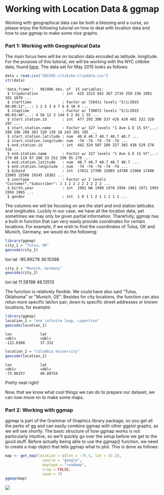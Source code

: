 # Working with Location Data & ggmap

Working with geographical data can be both a blessing and a curse, so please enjoy the following tutorial on how to deal with location data and how to use ggmap to make some nice graphs. 

### Part 1: Working with Geographical Data

The main focus here will be on location data encoded as latitude, longitude. For the purpose of this tutorial, we will be working with the NYC citibike data, found [here](https://s3.amazonaws.com/tripdata/index.html). The data set for May 2015 looks as follows:

``` r
data = read.csv("201505-citibike-tripdata.csv")
str(data)
```
    'data.frame':	961986 obs. of  15 variables:
     $ tripduration           : int  415 1523 642 367 2734 359 236 1991 101 1070 ...
     $ starttime              : Factor w/ 728411 levels "5/1/2015 00:00:11",..: 1 2 5 3 4 7 6 8 10 9 ...
     $ stoptime               : Factor w/ 730072 levels "5/1/2015 00:03:40",..: 4 56 12 3 144 5 2 92 1 35 ...
     $ start.station.id       : int  477 293 380 537 426 439 401 532 320 297 ...
     $ start.station.name     : Factor w/ 327 levels "1 Ave & E 15 St",..: 289 196 288 203 320 130 28 243 201 105 ...
     $ start.station.latitude : num  40.8 40.7 40.7 40.7 40.7 ...
     $ start.station.longitude: num  -74 -74 -74 -74 -74 ...
     $ end.station.id         : int  442 324 507 280 327 302 438 529 276 316 ...
     $ end.station.name       : Factor w/ 327 levels "1 Ave & E 15 St",..: 279 89 119 97 260 33 252 290 95 170 ...
     $ end.station.latitude   : num  40.7 40.7 40.7 40.7 40.7 ...
     $ end.station.longitude  : num  -74 -74 -74 -74 -74 ...
     $ bikeid                 : int  17012 17390 15003 14788 21068 17406 15005 15566 19245 18382 ...
     $ usertype               : Factor w/ 2 levels "Customer","Subscriber": 2 1 2 2 2 2 2 2 2 2 ...
     $ birth.year             : int  1981 NA 1990 1978 1956 1961 1971 1993 1958 1965 ...
     $ gender                 : int  1 0 1 1 2 1 1 1 1 1 ...

The columns we will be focusing on are the start and end station latitudes and longitudes. Luckily in our case, we have all the location data, yet sometimes we may only be given partial information. Thankfully, ggmap has a built-in function that can very easily provide coordinates for certain locations. For example, if we wish to find the coordinates of Tulsa, OK and Munich, Germany, we would do the following:

```r
library(ggmap)
city_1 = "Tulsa, OK"
geocode(city_1)
```
lon             lat
<dbl>           <dbl>
-95.99278	    36.15398	

```r
city_2 = "Munich, Germany"
geocode(city_2)
```
lon             lat
<dbl>           <dbl>
11.58198        48.13513

The function is relatively flexible. We could have also said "Tulsa, Oklahoma" or "Munich, GE". Besides for city locations, the function can also retun more specific lat/lon pair, down to specific street addresses or known locations, for example:

```r
library(ggmap)
location_1 = "one infinite loop, cupertino"
geocode(location_1)
```
    lon             lat
    <dbl>           <dbl>
    -122.0308	    37.332		

```r
location_2 = "Columbia University"
geocode(location_2)
```
    lon             lat
    <dbl>           <dbl>
    -73.96257	    40.80754	

Pretty neat right!

Now, that we know what cool things we can do to prepare our dataset, we can now move on to make some maps.

### Part 2: Working with ggmap

ggmap is part of the Grammar of Graphics library package, so you get all the perks of gg and can easily combine ggmap with other ggplot graphs, as we will see shortly. The basic structure of how ggmap works is not particularly intuitive, so we'll quickly go over the setup before we get to the good stuff. Before actually being able to use the ggmap() function, we need to create a map object that tells ggmap what to plot. This is done as follows:

```r
map <- get_map(location = c(lon = -75.5, lat = 43.2), 
                 source = "google", 
                 maptype = "roadmap", 
                 crop = FALSE,
                 zoom = 7)
ggmap(map)
```
<img src="Users/michelkauffmann/Desktop/Graph_1.png" style="display: block; margin: auto;" />


